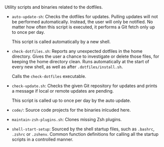Utility scripts and binaries related to the dotfiles.

* `auto-update-sh`:
  Checks the dotfiles for updates.
  Pulling updates will not be performed automatically.
  Instead, the user will only be notified.
  No matter how often this script is executed, it performs a Git fetch only up to once per day.
  
  This script is called automatically by a new shell.
* `check-dotfiles.sh`:
  Reports any unexpected dotfiles in the home directory.
  Gives the user a chance to investigate or delete those files, for keeping the home directory clean.
  Runs automatically at the start of every new shell, as well as after `.dotfiles/install.sh`.
    
  Calls the `check-dotfiles` executable.
* `check-update.sh`:
  Checks the given Git repository for updates and prints a message if local or remote updates are pending.

  This script is called up to once per day by the auto update.
* `code/`:
  Source code projects for the binaries inlcuded here.
* `maintain-zsh-plugins.sh`:
  Clones missing Zsh plugins.
* `shell-start-setup`:
  Sourced by the shell startup files, such as `.bashrc`, `.zshrc` or `.zshenv`.
  Common function definitions for calling all the startup scripts in a controlled manner.
